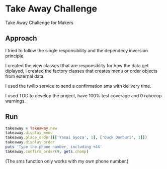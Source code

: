# Take Away Challenge

Take Away Challenge for Makers

## Approach

I tried to follow the single responsibility and the dependecy inversion principle.


I created the view classes tthat are responsiblity for how the data get diplayed, I created the factory classes that creates menu or order objects from external data. 


I used the twilio service to send a confirmation sms with delivery time.


I used TDD to develop the project, have 100% test coverage and 0 rubocop warnings.

## Run

```ruby
takeaway = Takeaway.new
takeaway.display_menu
takeaway.place_order([['Yasai Gyoza', 1], ['Duck Donburi', 1]])
takeaway.display_order
puts 'Type the phone number, including +44'
takeaway.confirm_order(9, gets.chomp)
```
(The sms function only works with my own phone number.)